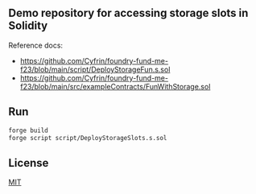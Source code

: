 ## Demo repository for accessing storage slots in Solidity

Reference docs:

- https://github.com/Cyfrin/foundry-fund-me-f23/blob/main/script/DeployStorageFun.s.sol
- https://github.com/Cyfrin/foundry-fund-me-f23/blob/main/src/exampleContracts/FunWithStorage.sol

## Run

```bash
forge build
forge script script/DeployStorageSlots.s.sol
```

## License

[MIT](https://choosealicense.com/licenses/mit/)
